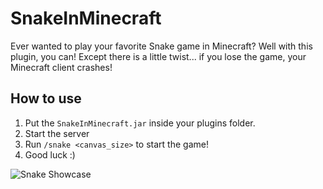 # SnakeInMinecraft
Ever wanted to play your favorite Snake game in Minecraft? Well with this plugin, you can! Except there is a little twist... if you lose the game, your Minecraft client crashes!

How to use
-
1. Put the `SnakeInMinecraft.jar` inside your plugins folder.
2. Start the server
3. Run `/snake <canvas_size>` to start the game!
4. Good luck :)

![Snake Showcase](assets/snake_showcase.gif)